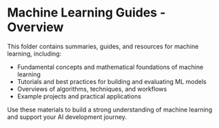 # Machine Learning Guides - Overview

This folder contains summaries, guides, and resources for machine learning, including:

- Fundamental concepts and mathematical foundations of machine learning
- Tutorials and best practices for building and evaluating ML models
- Overviews of algorithms, techniques, and workflows
- Example projects and practical applications

Use these materials to build a strong understanding of machine learning and support your AI development journey.
